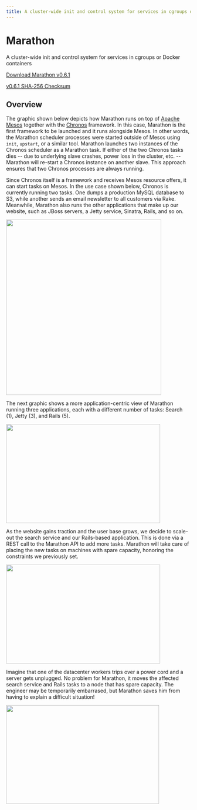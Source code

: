 ```yaml
---
title: A cluster-wide init and control system for services in cgroups or Docker containers
---
```


<div class="jumbotron text-center">
  <h1>Marathon</h1>
  <p class="lead">
    A cluster-wide init and control system for services in cgroups or Docker containers
  </p>
  <p>
    <a href="http://downloads.mesosphere.io/marathon/marathon-0.6.1/marathon-0.6.1.tgz"
        class="btn btn-lg btn-primary">
      Download Marathon v0.6.1
    </a>
  </p>
  <a class="btn btn-link"
      href="http://downloads.mesosphere.io/marathon/marathon-0.6.1/marathon-0.6.1.tgz.sha256">
    v0.6.1 SHA-256 Checksum
  </a>
</div>

## Overview

The graphic shown below depicts how Marathon runs on top of
<a href="https://mesos.apache.org/">Apache Mesos</a> together with
the <a href="https://github.com/airbnb/chronos">Chronos</a> framework.
In this case, Marathon is the first framework to be
launched and it runs alongside Mesos. In other words, the Marathon scheduler
processes were started outside of Mesos using `init`, `upstart`, or a similar
tool. Marathon launches two instances of the Chronos scheduler as a Marathon
task. If either of the two Chronos tasks dies -- due to underlying slave
crashes, power loss in the cluster, etc. -- Marathon will re-start a Chronos
instance on another slave. This approach ensures that two Chronos processes are
always running.

Since Chronos itself is a framework and receives Mesos resource offers, it can
start tasks on Mesos. In the use case shown below, Chronos is currently running
two tasks. One dumps a production MySQL database to S3, while another sends an
email newsletter to all customers via Rake. Meanwhile, Marathon also runs the
other applications that make up our website, such as JBoss servers, a Jetty
service, Sinatra, Rails, and so on.

<p class="text-center">
  <img src="{{ site.baseurl}}/img/architecture.png" width="423" height="477" alt="">
</p>

The next graphic shows a more application-centric view of Marathon running
three applications, each with a different number of tasks: Search (1), Jetty
(3), and Rails (5).

<p class="text-center">
  <img src="{{ site.baseurl}}/img/marathon1.png" width="420" height="269" alt="">
</p>

As the website gains traction and the user base grows, we decide to scale-out
the search service and our Rails-based application. This is done via a
REST call to the Marathon API to add more tasks. Marathon will take care of
placing the new tasks on machines with spare capacity, honoring the
constraints we previously set.

<p class="text-center">
  <img src="{{ site.baseurl}}/img/marathon2.png" width="420" height="269" alt="">
</p>

Imagine that one of the datacenter workers trips over a power cord and a server
gets unplugged. No problem for Marathon, it moves the affected search service
and Rails tasks to a node that has spare capacity. The engineer may be
temporarily embarrased, but Marathon saves him from having to explain a
difficult situation!

<p class="text-center">
  <img src="{{ site.baseurl}}/img/marathon3.png" width="417" height="268" alt="">
</p>
